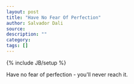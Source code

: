```yaml
---
layout: post
title: "Have No Fear Of Perfection"
author: Salvador Dali
source:
description: ""
category:
tags: []
---
```

{% include JB/setup %}

Have no fear of perfection - you'll never reach it.
